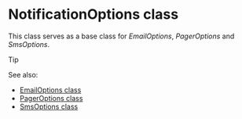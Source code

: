# NotificationOptions class

This class serves as a base class for *EmailOptions*, *PagerOptions* and *SmsOptions*.

> [!TIP]
> See also:
> -  [EmailOptions class](EmailOptions_class.md)
> -  [PagerOptions class](PagerOptions_class.md)
> -  [SmsOptions class](SmsOptions_class.md)
>
